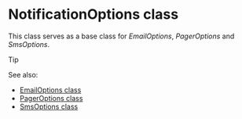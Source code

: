# NotificationOptions class

This class serves as a base class for *EmailOptions*, *PagerOptions* and *SmsOptions*.

> [!TIP]
> See also:
> -  [EmailOptions class](EmailOptions_class.md)
> -  [PagerOptions class](PagerOptions_class.md)
> -  [SmsOptions class](SmsOptions_class.md)
>
